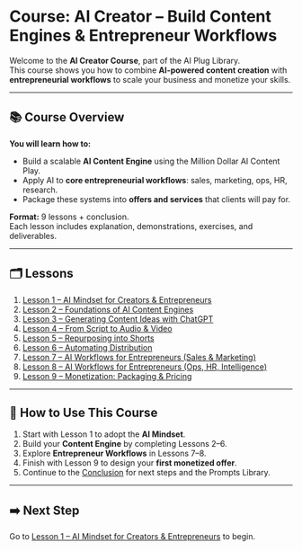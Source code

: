 # Course: AI Creator – Build Content Engines & Entrepreneur Workflows

Welcome to the **AI Creator Course**, part of the AI Plug Library.  
This course shows you how to combine **AI-powered content creation** with **entrepreneurial workflows** to scale your business and monetize your skills.

---

## 📚 Course Overview

**You will learn how to:**
- Build a scalable **AI Content Engine** using the Million Dollar AI Content Play.  
- Apply AI to **core entrepreneurial workflows**: sales, marketing, ops, HR, research.  
- Package these systems into **offers and services** that clients will pay for.  

**Format:** 9 lessons + conclusion.  
Each lesson includes explanation, demonstrations, exercises, and deliverables.

---

## 🗂 Lessons

1. [Lesson 1 – AI Mindset for Creators & Entrepreneurs](/ai-creator-course/Lesson_1_AI_Mindset_for_Creators_and_Entrepreneurs)  
2. [Lesson 2 – Foundations of AI Content Engines](/ai-creator-course/Lesson_2_Foundations_of_AI_Content_Engines)  
3. [Lesson 3 – Generating Content Ideas with ChatGPT](/ai-creator-course/Lesson_3_Generating_Content_Ideas_with_ChatGPT)  
4. [Lesson 4 – From Script to Audio & Video](/ai-creator-course/Lesson_4_From_Script_to_Audio_and_Video)  
5. [Lesson 5 – Repurposing into Shorts](/ai-creator-course/Lesson_5_Repurposing_into_Shorts)  
6. [Lesson 6 – Automating Distribution](/ai-creator-course/Lesson_6_Automating_Distribution)  
7. [Lesson 7 – AI Workflows for Entrepreneurs (Sales & Marketing)](/ai-creator-course/Lesson_7_AI_Workflows_for_Entrepreneurs_Sales_and_Marketing)  
8. [Lesson 8 – AI Workflows for Entrepreneurs (Ops, HR, Intelligence)](/ai-creator-course/Lesson_8_AI_Workflows_for_Entrepreneurs_Ops_HR_Intelligence)  
9. [Lesson 9 – Monetization: Packaging & Pricing](/ai-creator-course/Lesson_9_Monetization_Packaging_and_Pricing)  

---

## 🚀 How to Use This Course

1. Start with Lesson 1 to adopt the **AI Mindset**.  
2. Build your **Content Engine** by completing Lessons 2–6.  
3. Explore **Entrepreneur Workflows** in Lessons 7–8.  
4. Finish with Lesson 9 to design your **first monetized offer**.  
5. Continue to the [Conclusion](/ai-creator-course/conclusion.md) for next steps and the Prompts Library.

---

## ➡️ Next Step

Go to [Lesson 1 – AI Mindset for Creators & Entrepreneurs](/ai-creator-course/Lesson_1_AI_Mindset_for_Creators_and_Entrepreneurs) to begin.
